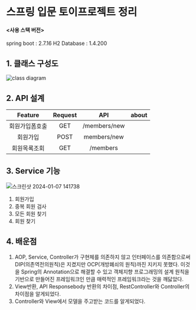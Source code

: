 # 스프링 입문 토이프로젝트 정리

#### <사용 스택 버전>
spring boot : 2.7.16
H2 Database : 1.4.200

## 1. 클래스 구성도
![class diagram](https://github.com/helloJosh/spring-intro-study/assets/37134368/88c0ac24-f090-408c-84d5-899a3adcd7ac)

## 2. API 설계
|Feature|Request|API|about|
|:---:|:---:|:---:|:---:|
|회원가입폼호출|GET|/members/new||
|회원가입|POST|members/new||
|회원목록조회|GET|/members||

## 3. Service 기능
![스크린샷 2024-01-07 141738](https://github.com/helloJosh/spring-intro-study/assets/37134368/14b1eba1-7115-4f61-8e76-cc10ff76cb67)
1) 회원가입
2) 중복 회원 검사
3) 모든 회원 찾기
4) 회원 찾기
   
## 4. 배운점
1) AOP, Service, Controller가 구현체를 의존하지 않고 인터페이스를 의존함으로써 DIP(의존역전의원칙)은 지켰지만 OCP(개방폐쇠의 원칙)까진 지키지 못했다.
   이것을 Spring의 Annotation으로 해결할 수 있고 객체지향 프로그래밍의 설계 원칙을 기반으로 만들어진 프레임워크인 만큼 매력적인 프레임워크라는 것을 깨닳았다.
2) View반환, API Responsebody 반환의 차이점, RestController와 Controller의 차이점을 알게되었다.
3) Controller와 View에서 모델을 주고받는 코드를 알게되었다.
